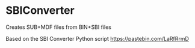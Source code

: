 # SBIConverter
Creates SUB+MDF files from BIN+SBI files

Based on the SBI Converter Python script
https://pastebin.com/LaRfRrmD
